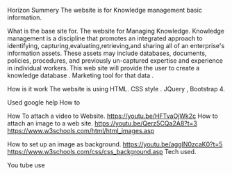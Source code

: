 Horizon
Summery 
The website is for Knowledge management basic information.   
 
What is the base site for.
The website for Managing Knowledge.
Knowledge management is a discipline that promotes an integrated approach to identifying,
capturing,evaluating,retrieving,and sharing all of an enterprise's information assets.
These assets may include databases, documents, policies, procedures, 
and previously un-captured expertise and experience in individual workers.
This web site will provide the user to create a knowledge database . 
Marketing tool for that data .
 
How is it work 
The website is using HTML. CSS style . JQuery , Bootstrap 4. 


Used google help
How to 

How To attach a video to Website.
https://youtu.be/HFTvaOjWk2c
How to attach an image to a web site.
https://youtu.be/Qerz5CQa2A8?t=3
https://www.w3schools.com/html/html_images.asp

How to set up an image as background.
https://youtu.be/aggIN0zcaK0?t=5
https://www.w3schools.com/css/css_background.asp
Tech used.

You tube use  
